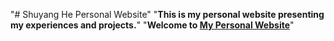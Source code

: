 "# Shuyang He Personal Website"
"**This is my personal website presenting my experiences and projects.**"
"**Welcome to [My Personal Website](https://www.shuyang-he.com/)**"

